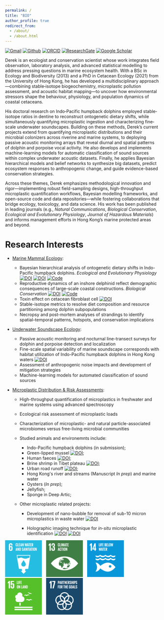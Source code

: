 ```yaml
---
permalink: /
title: "BIO"
author_profile: true
redirect_from:
  - /about/
  - /about.html
---
```


[![Gmail](https://img.shields.io/badge/Gmail-D14836?style=for-the-badge&logo=Gmail&logoColor=white&color=D14836)](mailto:hoyuenwaderek@gmail.com)
[![Github](https://img.shields.io/badge/Github-badge?style=for-the-badge&logo=Github&color=black)](https://github.com/YuenWaHo)
[![ORCID](https://img.shields.io/badge/ORCID-badge?style=for-the-badge&logo=ORCID&logoColor=white&color=Black)](https://orcid.org/0000-0003-1523-112X)
[![ResearchGate](https://img.shields.io/badge/RG-badge?style=for-the-badge&logo=ResearchGate&logoColor=ffffff&labelColor=000000&color=000000)](https://www.researchgate.net/profile/Yuen-Wa-Ho)
[![Google Scholar](https://img.shields.io/badge/GScholar-badge?style=for-the-badge&logo=GoogleScholar&color=ffffff)](https://scholar.google.com.hk/citations?user=rCZFcA4AAAAJ&hl=en)

<!-- Derek is a Postdoctoral Fellow at the Hong Kong Polytechnic University and a Research Scientist at the Cetacea Research Institute. He holds a BSc in Ecology and Biodiversity (2013) and a PhD in Cetacean Ecology (2021) from the University of Hong Kong. His doctoral thesis investigated the foraging ecology of Indo-Pacific humpback dolphins on stable-isotope analysis, microplastics ingestion and spatial soundscape. His current research focuses on microplastic quantification in aquatic environments, underwater soundscape ecology, and the application of big-data approaches—such as Bayesian belief networks—to address marine conservation challenges. -->

Derek is an ecologist and conservation scientist whose work integrates field observation, laboratory analysis, and advanced statistical modelling to address pressing questions in marine ecosystem health. With a BSc in Ecology and Biodiversity (2013) and a PhD in Cetacean Ecology (2021) from the University of Hong Kong, he has developed a multidisciplinary approach—combining stable‐isotope biogeochemistry, microplastic pollution assessment, and acoustic habitat mapping—to uncover how environmental stressors shape the behaviour, physiology, and population dynamics of coastal cetaceans.

His doctoral research on Indo‐Pacific humpback dolphins employed stable‐isotope ratios in dentine to reconstruct ontogenetic dietary shifts, while simultaneously quantifying microplastic ingestion and characterizing fine‐scale underwater soundscapes. Building on these methods, Derek’s current projects extend from quantifying microplastic distributions and their microbial colonizers across riverine and marine systems, to deploying passive acoustic monitoring arrays that reveal diurnal and spatial patterns of dolphin and porpoise vocal activity. He also develops and implements machine-learning models for automatic classification of sound sources within complex underwater acoustic datasets. Finally, he applies Bayesian hierarchical models and belief networks to synthesize big datasets, predict ecosystem responses to anthropogenic change, and guide evidence-based conservation strategies.

Across these themes, Derek emphasizes methodological innovation and rigor—implementing robust field-sampling designs, high-throughput microplastic quantification workflows, Bayesian modelling frameworks, and open-source code and data repositories—while fostering collaborations that bridge ecology, toxicology, and data science. His work has been published in leading journals (e.g., _Natural Communications_, _Biological Conservation_, _Ecological and Evolutionary Physiology_, _Journal of Hazardous Materials_) and informs management efforts in Hong Kong’s marine protected areas and beyond.

# Research Interests

- [Marine Mammal Ecology](https://yuenwaho.github.io/cetacean-ecology/):

  - Bayesian hierarchical analysis of ontogenetic dietary shifts in Indo-Pacific humpback dolphins. _Ecological and Evolutionary Physiology_ [![DOI](https://img.shields.io/badge/10.1086/734631-logo?style=flat-square&label=DOI&labelColor=a9bcc2&color=edf1f0)](https://doi.org/10.1086/734631) [![DOI](https://zenodo.org/badge/DOI/10.5281/zenodo.14559061.svg)](https://doi.org/10.5281/zenodo.14559061) [![Code](https://img.shields.io/badge/Code-logo?style=flat-square&logo=Github&color=000000)](https://github.com/YuenWaHo/EEP-Sousa-WeaningAge)
  - Reproductive dynamics of an inshore delphinid reflect demographic consequences of large-scale coastal constructions. _Biological Conservation_ [![DOI](https://img.shields.io/badge/10.1016%2Fj.biocon.2024.110690-logo?style=flat-square&label=DOI&labelColor=a9bcc2&color=edf1f0)](https://doi.org/10.1016/j.biocon.2024.110690) [![Code](https://img.shields.io/badge/Code-logo?style=flat-square&logo=Github&color=000000)](https://github.com/YuenWaHo/BC-sousa-repro)
  - Toxin effect on cetacean fibroblast cell [![DOI](https://img.shields.io/badge/10.1021/acs.est.4c14481-logo?style=flat-square&label=DOI&labelColor=a9bcc2&color=edf1f0)](https://doi.org/10.1021/acs.est.4c14481)
  - Stable-isotope metrics to resolve diet composition and resource partitioning among dolphin subpopulations
  - Necropsy and post-mortem analyses of strandings to identify spatial–temporal patterns, hotspots, and conservation implications

- [Underwater Soundscape Ecology](https://yuenwaho.github.io/acoustics/):

  - Passive acoustic monitoring and nocturnal line-transect surveys for dolphin and porpoise detection and localization
  - Fine-scale spatial variability of marine soundscape corresponds with habitat utilization of Indo-Pacific humpback dolphins in Hong Kong waters [![DOI](https://img.shields.io/badge/10.1016%2Fj.ecolind.2023.111228-logo?style=flat-square&label=DOI&labelColor=a9bcc2&color=edf1f0)](https://doi.org/10.1016/j.ecolind.2023.111228)
  - Assessment of anthropogenic noise impacts and development of mitigation strategies
  - Machine-learning models for automated classification of sound sources

- [Microplastic Distribution & Risk Assessments](https://yuenwaho.github.io/microplastics/):

  - High-throughput quantification of microplastics in freshwater and marine systems using advanced spectroscopy
  - Ecological risk assessment of microplastic loads
  - Characterization of microplastic- and natural particle-associated microbiomes versus free-living microbial communities

  - Studied animals and environemnts include:

    - Indo-Pacific humpback dolphins (in submission);
    - Green-lipped mussel [![DOI](https://img.shields.io/badge/DOI-10.1016%2Fj.jhazmat.2021.126541-logo?style=flat-square&label=DOI&labelColor=a9bcc2&color=edf1f0)](https://doi.org/10.1016/j.jhazmat.2021.126541);
    - Human faeces [![DOI](https://img.shields.io/badge/DOI-10.3390%2Ftoxics10080414-logo?style=flat-square&label=DOI&labelColor=a9bcc2&color=edf1f0)](https://doi.org/10.3390/toxics10080414);
    - Brine shrimp in Tibet plateau [![DOI](https://img.shields.io/badge/DOI-10.1016%2Fj.jhazmat.2024.134959-logo?style=flat-square&label=DOI&labelColor=a9bcc2&color=edf1f0)](https://doi.org/10.1016/j.jhazmat.2024.134959);
    - Urban road runoff [![DOI](https://img.shields.io/badge/DOI-10.1016%2Fj.scitotenv.2024.176590-logo?style=flat-square&label=DOI&labelColor=a9bcc2&color=edf1f0)](https://doi.org/10.1016/j.scitotenv.2024.176590);
    - Hong Kong's river and streams (Manuscript _In prep_) and marine water
    - Oysters (_In prep_);
    - Jellyfish;
    - Sponge in Deep Artic;

  - Other microplastic related projects:

    - Development of nano-bubble for removal of sub-10 micron microplastics in waste water [![DOI](https://img.shields.io/badge/DOI-10.1038%2Fs41467--024--53304--3-logo?style=flat-square&label=DOI&labelColor=a9bcc2&color=edf1f0)](https://doi.org/10.1038/s41467-024-53304-3)

    - Holographic imaging technique for _in-situ_ microplastic identification [![DOI](https://img.shields.io/badge/DOI-10.1038%2Fs41598--024--52762--5-logo?style=flat-square&label=DOI&labelColor=a9bcc2&color=edf1f0)](https://doi.org/10.1038/s41598-024-52762-5) [![DOI](https://img.shields.io/badge/DOI-10.1002%2Fadpr.202400038-logo?style=flat-square&label=DOI&labelColor=a9bcc2&color=edf1f0)](https://doi.org/10.1002/adpr.202400038)

<footer>
    <div class="footer-logos">
        <!-- <img src="/images/sdg_logos/goal4a.png" alt="Logo 1" style="display: inline; margin-right: 10px; width: auto; height: 150px;"> -->
        <img src="/images/sdg_logos/goal6a.png" alt="Logo 1" style="display: inline; margin-right: 10px; width: auto; height: 120px;">
        <img src="/images/sdg_logos/goal13a.png" alt="Logo 2" style="display: inline; margin-right: 10px; width: auto; height: 120px;">
        <img src="/images/sdg_logos/goal14a.png" alt="Logo 3" style="display: inline; margin-right: 10px; width: auto; height: 120px;">
        <img src="/images/sdg_logos/goal15a.png" alt="Logo 4" style="display: inline; margin-right: 10px; width: auto; height: 120px;">
        <img src="/images/sdg_logos/goal17a.png" alt="Logo 5" style="display: inline; margin-right: 10px; width: auto; height: 120px;">
    </div>
</footer>
